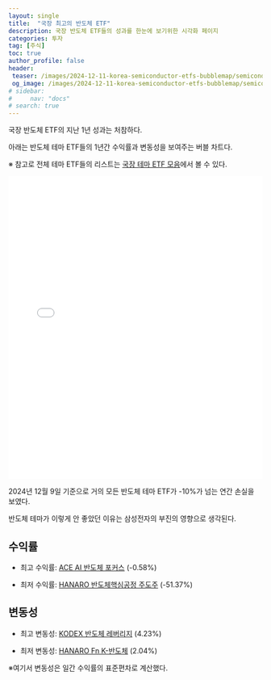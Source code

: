 ```yaml
---
layout: single
title:  "국장 최고의 반도체 ETF"
description: 국장 반도체 ETF들의 성과를 한눈에 보기위한 시각화 페이지
categories: 투자
tag: [주식]
toc: true
author_profile: false
header:
 teaser: /images/2024-12-11-korea-semiconductor-etfs-bubblemap/semiconductor-etf-bubblechart.webp
 og_image: /images/2024-12-11-korea-semiconductor-etfs-bubblemap/semiconductor-etf-bubblechart.webp
# sidebar:
#     nav: "docs"
# search: true
---
```

국장 반도체 ETF의 지난 1년 성과는 처참하다. 

아래는 반도체 테마 ETF들의 1년간 수익률과 변동성을 보여주는 버블 차트다.

※ 참고로 전체 테마 ETF들의 리스트는 [국장 테마 ETF 모음](http://localhost:4000/%ED%88%AC%EC%9E%90/korea-theme-etfs/)에서 볼 수 있다.

<iframe src="/images/2024-12-11-korea-semiconductor-etfs-bubblemap/semiconductor-etfs-bubble-chart.html" width="100%" height="600" frameborder="0"></iframe>


<!-- <div style="position: relative; width: 100%; height: 0; padding-bottom: 75%;">
    <iframe src="/images/2024-12-11-korea-semiconductor-etfs-bubblemap/semiconductor-etfs-bubble-chart.html" 
            style="position: absolute; width: 100%; height: 100%; border: none;" 
            allowfullscreen>
    </iframe>
</div> -->

2024년 12월 9일 기준으로 거의 모든 반도체 테마 ETF가 -10%가 넘는 연간 손실을 보였다. 

반도체 테마가 이렇게 안 좋았던 이유는 삼성전자의 부진의 영향으로 생각된다.

## 수익률
- 최고 수익률: [ACE AI 반도체 포커스](https://m.stock.naver.com/domestic/stock/469150/total) (-0.58%)

- 최저 수익률: [HANARO 반도체핵심공정 주도주](https://m.stock.naver.com/domestic/stock/476260/total) (-51.37%)

## 변동성
- 최고 변동성: [KODEX 반도체 레버리지](https://m.stock.naver.com/domestic/stock/494310/total) (4.23%)

- 최저 변동성: [HANARO Fn K-반도체](https://m.stock.naver.com/domestic/stock/395270/total) (2.04%)

※여기서 변동성은 일간 수익률의 표준편차로 계산했다.
